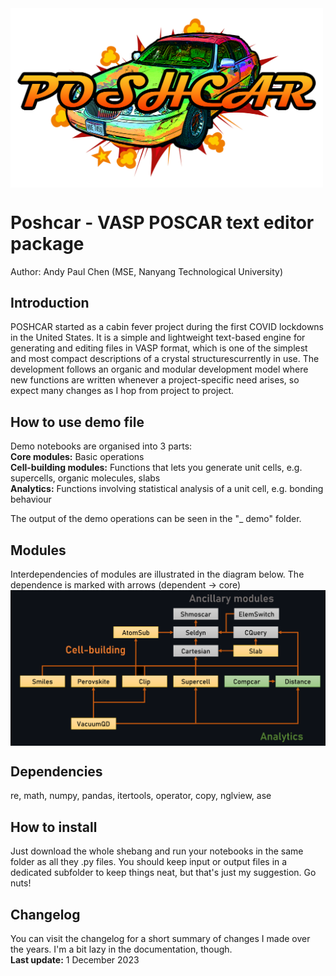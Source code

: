 <img src="_graphics/POSHCAR-LOGO.png" width="500" align="center">

# Poshcar - VASP POSCAR text editor package<br>
Author: Andy Paul Chen (MSE, Nanyang Technological University)

## Introduction
POSHCAR started as a cabin fever project during the first COVID lockdowns in the United States. It is a simple and lightweight text-based engine for generating and editing files in VASP format, which is one of the simplest and most compact descriptions of a crystal structurescurrently in use. The development follows an organic and modular development model where new functions are written whenever a project-specific need arises, so expect many changes as I hop from project to project.

## How to use demo file
Demo notebooks are organised into 3 parts:<br>
**Core modules:** Basic operations<br>
**Cell-building modules:** Functions that lets you generate unit cells, e.g. supercells, organic molecules, slabs<br>
**Analytics:** Functions involving statistical analysis of a unit cell, e.g. bonding behaviour<br>

The output of the demo operations can be seen in the "_ demo" folder.

## Modules
Interdependencies of modules are illustrated in the diagram below. The dependence is marked with arrows (dependent -> core)<br>
<img src="_graphics/modules.png" width="600" align="center">

## Dependencies
re, math, numpy, pandas, itertools, operator, copy, nglview, ase

## How to install
Just download the whole shebang and run your notebooks in the same folder as all they .py files. You should keep input or output files in a dedicated subfolder to keep things neat, but that's just my suggestion. Go nuts!

## Changelog
You can visit the changelog for a short summary of changes I made over the years. I'm a bit lazy in the documentation, though.<br>
**Last update:** 1 December 2023

